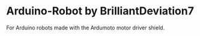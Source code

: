# Arduino-Robot by BrilliantDeviation7

For Arduino robots made with the Ardumoto motor driver shield.
